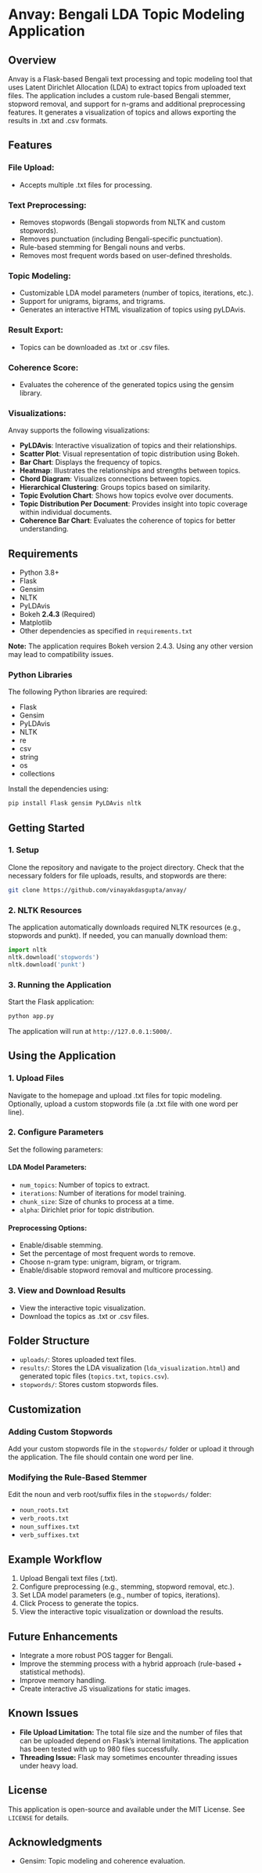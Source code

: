 # Anvay: Bengali LDA Topic Modeling Application

## Overview

Anvay is a Flask-based Bengali text processing and topic modeling tool that uses Latent Dirichlet Allocation (LDA) to extract topics from uploaded text files. The application includes a custom rule-based Bengali stemmer, stopword removal, and support for n-grams and additional preprocessing features. It generates a visualization of topics and allows exporting the results in .txt and .csv formats.

## Features

### File Upload:

- Accepts multiple .txt files for processing.

### Text Preprocessing:

- Removes stopwords (Bengali stopwords from NLTK and custom stopwords).
- Removes punctuation (including Bengali-specific punctuation).
- Rule-based stemming for Bengali nouns and verbs.
- Removes most frequent words based on user-defined thresholds.

### Topic Modeling:

- Customizable LDA model parameters (number of topics, iterations, etc.).
- Support for unigrams, bigrams, and trigrams.
- Generates an interactive HTML visualization of topics using pyLDAvis.

### Result Export:

- Topics can be downloaded as .txt or .csv files.

### Coherence Score:

- Evaluates the coherence of the generated topics using the gensim library.

### Visualizations:

Anvay supports the following visualizations:

- **PyLDAvis**: Interactive visualization of topics and their relationships.
- **Scatter Plot**: Visual representation of topic distribution using Bokeh.
- **Bar Chart**: Displays the frequency of topics.
- **Heatmap**: Illustrates the relationships and strengths between topics.
- **Chord Diagram**: Visualizes connections between topics.
- **Hierarchical Clustering**: Groups topics based on similarity.
- **Topic Evolution Chart**: Shows how topics evolve over documents.
- **Topic Distribution Per Document**: Provides insight into topic coverage within individual documents.
- **Coherence Bar Chart**: Evaluates the coherence of topics for better understanding.

## Requirements

- Python 3.8+
- Flask
- Gensim
- NLTK
- PyLDAvis
- Bokeh **2.4.3** (Required)
- Matplotlib
- Other dependencies as specified in `requirements.txt`

**Note:** The application requires Bokeh version 2.4.3. Using any other version may lead to compatibility issues.

### Python Libraries

The following Python libraries are required:

- Flask
- Gensim
- PyLDAvis
- NLTK
- re
- csv
- string
- os
- collections

Install the dependencies using:

```bash
pip install Flask gensim PyLDAvis nltk
```

## Getting Started

### 1. Setup

Clone the repository and navigate to the project directory. Check that the necessary folders for file uploads, results, and stopwords are there:

```bash
git clone https://github.com/vinayakdasgupta/anvay/
```

### 2. NLTK Resources

The application automatically downloads required NLTK resources (e.g., stopwords and punkt). If needed, you can manually download them:

```python
import nltk
nltk.download('stopwords')
nltk.download('punkt')
```

### 3. Running the Application

Start the Flask application:

```bash
python app.py
```

The application will run at `http://127.0.0.1:5000/`.

## Using the Application

### 1. Upload Files

Navigate to the homepage and upload .txt files for topic modeling. Optionally, upload a custom stopwords file (a .txt file with one word per line).

### 2. Configure Parameters

Set the following parameters:

#### LDA Model Parameters:

- `num_topics`: Number of topics to extract.
- `iterations`: Number of iterations for model training.
- `chunk_size`: Size of chunks to process at a time.
- `alpha`: Dirichlet prior for topic distribution.

#### Preprocessing Options:

- Enable/disable stemming.
- Set the percentage of most frequent words to remove.
- Choose n-gram type: unigram, bigram, or trigram.
- Enable/disable stopword removal and multicore processing.

### 3. View and Download Results

- View the interactive topic visualization.
- Download the topics as .txt or .csv files.

## Folder Structure

- `uploads/`: Stores uploaded text files.
- `results/`: Stores the LDA visualization (`lda_visualization.html`) and generated topic files (`topics.txt`, `topics.csv`).
- `stopwords/`: Stores custom stopwords files.

## Customization

### Adding Custom Stopwords

Add your custom stopwords file in the `stopwords/` folder or upload it through the application. The file should contain one word per line.

### Modifying the Rule-Based Stemmer

Edit the noun and verb root/suffix files in the `stopwords/` folder:

- `noun_roots.txt`
- `verb_roots.txt`
- `noun_suffixes.txt`
- `verb_suffixes.txt`

## Example Workflow

1. Upload Bengali text files (.txt).
2. Configure preprocessing (e.g., stemming, stopword removal, etc.).
3. Set LDA model parameters (e.g., number of topics, iterations).
4. Click Process to generate the topics.
5. View the interactive topic visualization or download the results.

## Future Enhancements

- Integrate a more robust POS tagger for Bengali.
- Improve the stemming process with a hybrid approach (rule-based + statistical methods).
- Improve memory handling.
- Create interactive JS visualizations for static images.

## Known Issues

- **File Upload Limitation:** The total file size and the number of files that can be uploaded depend on Flask’s internal limitations. The application has been tested with up to 980 files successfully.
- **Threading Issue:** Flask may sometimes encounter threading issues under heavy load.

## License

This application is open-source and available under the MIT License. See `LICENSE` for details.

## Acknowledgments

- Gensim: Topic modeling and coherence evaluation.

